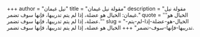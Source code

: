 +++
author = "نيل غيمان"
title = "مقولة نيل غيمان"
description = "مقولة نيل غيمان: الخيال هو عضلة، إذا لم يتم تدريبها، فإنها سوف تضمر."
quote = '''الخيال هو عضلة، إذا لم يتم تدريبها، فإنها سوف تضمر.'''
slug = "الخيال-هو-عضلة-إذا-لم-يتم-تدريبها-فإنها-سوف-تضمر"
+++
الخيال هو عضلة، إذا لم يتم تدريبها، فإنها سوف تضمر.
